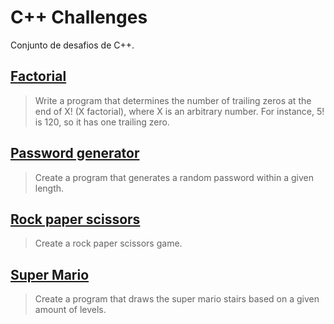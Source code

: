 # C++ Challenges

Conjunto de desafios de C++.

## [Factorial](https://github.com/docafavarato/cpp-challenges/tree/main/Factorial)
> Write a program that determines the number of trailing zeros at the end of X! (X factorial), where X is an arbitrary number. For instance, 5! is 120, so it has one trailing zero.
## [Password generator](https://github.com/docafavarato/cpp-challenges/tree/main/Password%20generator)
> Create a program that generates a random password within a given length.
## [Rock paper scissors](https://github.com/docafavarato/cpp-challenges/tree/main/Rock%20paper%20scissors)
> Create a rock paper scissors game.
## [Super Mario](https://github.com/docafavarato/cpp-challenges/tree/main/Super%20Mario)
> Create a program that draws the super mario stairs based on a given amount of levels.
